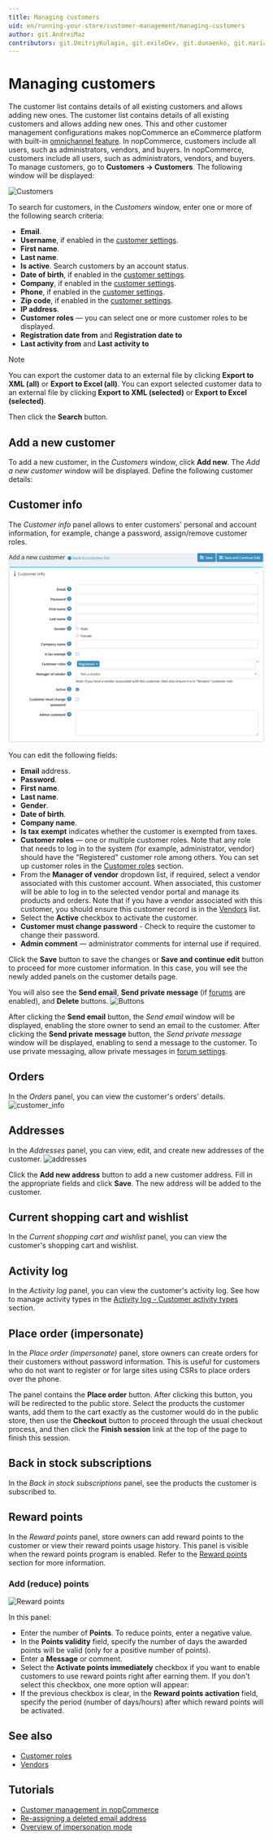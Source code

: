 ```yaml
---
title: Managing customers
uid: en/running-your-store/customer-management/managing-customers
author: git.AndreiMaz
contributors: git.DmitriyKulagin, git.exileDev, git.dunaenko, git.mariannk
---
```


# Managing customers

The customer list contains details of all existing customers and allows adding new ones. The customer list contains details of all existing customers and allows adding new ones. This and other customer management configurations makes nopCommerce an eCommerce platform with built-in [omnichannel feature](https://www.nopCommerce.com/omnichannel-commerce). In nopCommerce, customers include all users, such as administrators, vendors, and buyers. In nopCommerce, customers include all users, such as administrators, vendors, and buyers. To manage customers, go to **Customers → Customers**. The following window will be displayed:

![Customers](_static/managing-customers/customers.png)

To search for customers, in the *Customers* window, enter one or more of the following search criteria:

- **Email**.
- **Username**, if enabled in the [customer settings](xref:en/running-your-store/customer-management/customer-settings).
- **First name**.
- **Last name**.
- **Is active**. Search customers by an account status.
- **Date of birth**, if enabled in the [customer settings](xref:en/running-your-store/customer-management/customer-settings).
- **Company**, if enabled in the [customer settings](xref:en/running-your-store/customer-management/customer-settings).
- **Phone**, if enabled in the [customer settings](xref:en/running-your-store/customer-management/customer-settings).
- **Zip code**, if enabled in the [customer settings](xref:en/running-your-store/customer-management/customer-settings).
- **IP address**.
- **Customer roles** — you can select one or more customer roles to be displayed.
- **Registration date from** and **Registration date to**
- **Last activity from** and **Last activity to**

> [!NOTE]
>
> You can export the customer data to an external file by clicking **Export to XML (all)** or **Export to Excel (all)**. You can export selected customer data to an external file by clicking **Export to XML (selected)** or **Export to Excel (selected)**.

Then click the **Search** button.

## Add a new customer

To add a new customer, in the *Customers* window, click **Add new**.
The *Add a new customer* window will be displayed. Define the following customer details:

## Customer info

The *Customer info* panel allows to enter customers' personal and account information, for example, change a password, assign/remove customer roles.

![Customer details](_static/managing-customers/add-new.png)

You can edit the following fields:

- **Email** address.
- **Password**.
- **First name**.
- **Last name**.
- **Gender**.
- **Date of birth**.
- **Company name**.
- **Is tax exempt** indicates whether the customer is exempted from taxes.
- **Customer roles** — one or multiple customer roles. Note that any role that needs to log in to the system (for example, administrator, vendor) should have the "Registered" customer role among others. You can set up customer roles in the [Customer roles](xref:en/running-your-store/customer-management/customer-roles) section.
- From the **Manager of vendor** dropdown list, if required, select a vendor associated with this customer account. When associated, this customer will be able to log in to the selected vendor portal and manage its products and orders. Note that if you have a vendor associated with this customer, you should ensure this customer record is in the [Vendors](xref:en/running-your-store/vendor-management) list.
- Select the **Active** checkbox to activate the customer.
- **Customer must change password** - Check to require the customer to change their password.
- **Admin comment** — administrator comments for internal use if required.

Click the **Save** button to save the changes or **Save and continue edit** button to proceed for more customer information. In this case, you will see the newly added panels on the customer details page.

You will also see the **Send email**, **Send private message** (if [forums](xref:en/running-your-store/content-management/forums) are enabled), and **Delete** buttons.
![Buttons](_static/managing-customers/edit_customer_details.png)

After clicking the **Send email** button, the *Send email* window will be displayed, enabling the store owner to send an email to the customer. After clicking the **Send private message** button, the *Send private message* window will be displayed, enabling to send a message to the customer. To use private messaging, allow private messages in [forum settings](xref:en/running-your-store/content-management/forums).

## Orders

In the *Orders* panel, you can view the customer's orders' details.
![customer_info](_static/managing-customers/customer-orders.png)

## Addresses

In the *Addresses* panel, you can view, edit, and create new addresses of the customer.
![addresses](_static/managing-customers/customert-adresses.png)

Click the **Add new address** button to add a new customer address. Fill in the appropriate fields and click **Save**. The new address will be added to the customer.

## Current shopping cart and wishlist

In the *Current shopping cart and wishlist* panel, you can view the customer's shopping cart and wishlist.

## Activity log

In the *Activity log* panel, you can view the customer's activity log. See how to manage activity types in the [Activity log - Customer activity types](xref:en/running-your-store/customer-management/activity-log#customer-activity-types) section.

## Place order (impersonate)

In the *Place order (impersonate)* panel, store owners can create orders for their customers without password information. This is useful for customers who do not want to register or for large sites using CSRs to place orders over the phone.

The panel contains the **Place order** button. After clicking this button, you will be redirected to the public store. Select the products the customer wants, add them to the cart exactly as the customer would do in the public store, then use the **Checkout** button to proceed through the usual checkout process, and then click the **Finish session** link at the top of the page to finish this session.

## Back in stock subscriptions

In the *Back in stock subscriptions* panel, see the products the customer is subscribed to.

## Reward points

In the *Reward points* panel, store owners can add reward points to the customer or view their reward points usage history. This panel is visible when the reward points program is enabled. Refer to the [Reward points](xref:en/running-your-store/promotional-tools/reward-points) section for more information.

### Add (reduce) points

![Reward points](_static/managing-customers/customer-reward-points.png)

In this panel:

- Enter the number of **Points**. To reduce points, enter a negative value.
- In the **Points validity** field, specify the number of days the awarded points will be valid (only for a positive number of points).
- Enter a **Message** or comment.
- Select the **Activate points immediately** checkbox if you want to enable customers to use reward points right after earning them. If you don't select this checkbox, one more option will appear:
- If the previous checkbox is clear, in the **Reward points activation** field, specify the period (number of days/hours) after which reward points will be activated.

## See also

- [Customer roles](xref:en/running-your-store/customer-management/customer-roles)
- [Vendors](xref:en/running-your-store/vendor-management)

## Tutorials

- [Customer management in nopCommerce](https://www.youtube.com/watch?v=DOl-g-NNFEM&list=PLnL_aDfmRHwsbhj621A-RFb1KnzeFxYz4&index=1)
- [Re-assigning a deleted email address](https://www.youtube.com/watch?v=lqmrWJdXZEE&t=1s)
- [Overview of impersonation mode](https://www.youtube.com/watch?v=KQi-CDVawJ4)
